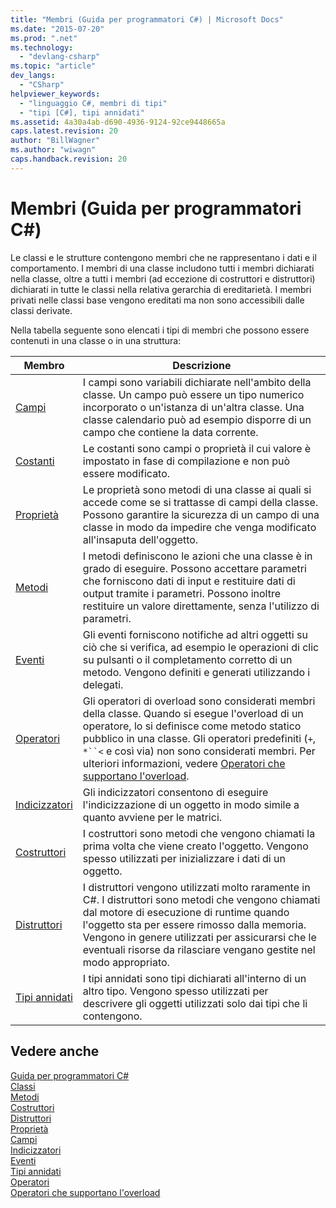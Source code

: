 ```yaml
---
title: "Membri (Guida per programmatori C#) | Microsoft Docs"
ms.date: "2015-07-20"
ms.prod: ".net"
ms.technology: 
  - "devlang-csharp"
ms.topic: "article"
dev_langs: 
  - "CSharp"
helpviewer_keywords: 
  - "linguaggio C#, membri di tipi"
  - "tipi [C#], tipi annidati"
ms.assetid: 4a30a4ab-d690-4936-9124-92ce9448665a
caps.latest.revision: 20
author: "BillWagner"
ms.author: "wiwagn"
caps.handback.revision: 20
---
```

# Membri (Guida per programmatori C#)
Le classi e le strutture contengono membri che ne rappresentano i dati e il comportamento.  I membri di una classe includono tutti i membri dichiarati nella classe, oltre a tutti i membri \(ad eccezione di costruttori e distruttori\) dichiarati in tutte le classi nella relativa gerarchia di ereditarietà.  I membri privati nelle classi base vengono ereditati ma non sono accessibili dalle classi derivate.  
  
 Nella tabella seguente sono elencati i tipi di membri che possono essere contenuti in una classe o in una struttura:  
  
|Membro|Descrizione|  
|------------|-----------------|  
|[Campi](../../../csharp/programming-guide/classes-and-structs/fields.md)|I campi sono variabili dichiarate nell'ambito della classe.  Un campo può essere un tipo numerico incorporato o un'istanza di un'altra classe.  Una classe calendario può ad esempio disporre di un campo che contiene la data corrente.|  
|[Costanti](../../../csharp/programming-guide/classes-and-structs/constants.md)|Le costanti sono campi o proprietà il cui valore è impostato in fase di compilazione e non può essere modificato.|  
|[Proprietà](../../../csharp/programming-guide/classes-and-structs/properties.md)|Le proprietà sono metodi di una classe ai quali si accede come se si trattasse di campi della classe.  Possono garantire la sicurezza di un campo di una classe in modo da impedire che venga modificato all'insaputa dell'oggetto.|  
|[Metodi](../../../csharp/programming-guide/classes-and-structs/methods.md)|I metodi definiscono le azioni che una classe è in grado di eseguire.  Possono accettare parametri che forniscono dati di input e restituire dati di output tramite i parametri.  Possono inoltre restituire un valore direttamente, senza l'utilizzo di parametri.|  
|[Eventi](../../../csharp/programming-guide/events/index.md)|Gli eventi forniscono notifiche ad altri oggetti su ciò che si verifica, ad esempio le operazioni di clic su pulsanti o il completamento corretto di un metodo.  Vengono definiti e generati utilizzando i delegati.|  
|[Operatori](../../../csharp/programming-guide/statements-expressions-operators/operators.md)|Gli operatori di overload sono considerati membri della classe.  Quando si esegue l'overload di un operatore, lo si definisce come metodo statico pubblico in una classe.  Gli operatori predefiniti \(`+`, `*``<` e così via\) non sono considerati membri.  Per ulteriori informazioni, vedere [Operatori che supportano l'overload](../../../csharp/programming-guide/statements-expressions-operators/overloadable-operators.md).|  
|[Indicizzatori](../../../csharp/programming-guide/indexers/index.md)|Gli indicizzatori consentono di eseguire l'indicizzazione di un oggetto in modo simile a quanto avviene per le matrici.|  
|[Costruttori](../../../csharp/programming-guide/classes-and-structs/constructors.md)|I costruttori sono metodi che vengono chiamati la prima volta che viene creato l'oggetto.  Vengono spesso utilizzati per inizializzare i dati di un oggetto.|  
|[Distruttori](../../../csharp/programming-guide/classes-and-structs/destructors.md)|I distruttori vengono utilizzati molto raramente in C\#.  I distruttori sono metodi che vengono chiamati dal motore di esecuzione di runtime quando l'oggetto sta per essere rimosso dalla memoria.  Vengono in genere utilizzati per assicurarsi che le eventuali risorse da rilasciare vengano gestite nel modo appropriato.|  
|[Tipi annidati](../../../csharp/programming-guide/classes-and-structs/nested-types.md)|I tipi annidati sono tipi dichiarati all'interno di un altro tipo.  Vengono spesso utilizzati per descrivere gli oggetti utilizzati solo dai tipi che li contengono.|  
  
## Vedere anche  
 [Guida per programmatori C\#](../../../csharp/programming-guide/index.md)   
 [Classi](../../../csharp/programming-guide/classes-and-structs/classes.md)   
 [Metodi](../../../csharp/programming-guide/classes-and-structs/methods.md)   
 [Costruttori](../../../csharp/programming-guide/classes-and-structs/constructors.md)   
 [Distruttori](../../../csharp/programming-guide/classes-and-structs/destructors.md)   
 [Proprietà](../../../csharp/programming-guide/classes-and-structs/properties.md)   
 [Campi](../../../csharp/programming-guide/classes-and-structs/fields.md)   
 [Indicizzatori](../../../csharp/programming-guide/indexers/index.md)   
 [Eventi](../../../csharp/programming-guide/events/index.md)   
 [Tipi annidati](../../../csharp/programming-guide/classes-and-structs/nested-types.md)   
 [Operatori](../../../csharp/programming-guide/statements-expressions-operators/operators.md)   
 [Operatori che supportano l'overload](../../../csharp/programming-guide/statements-expressions-operators/overloadable-operators.md)